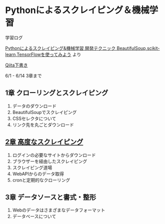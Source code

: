 # Pythonによるスクレイピング＆機械学習
学習ログ

[Pythonによるスクレイピング&機械学習 開発テクニック BeautifulSoup,scikit-learn,TensorFlowを使ってみよう](https://www.amazon.co.jp/Python%E3%81%AB%E3%82%88%E3%82%8B%E3%82%B9%E3%82%AF%E3%83%AC%E3%82%A4%E3%83%94%E3%83%B3%E3%82%B0-%E9%96%8B%E7%99%BA%E3%83%86%E3%82%AF%E3%83%8B%E3%83%83%E3%82%AF-BeautifulSoup-scikit-learn-TensorFlow%E3%82%92%E4%BD%BF%E3%81%A3%E3%81%A6%E3%81%BF%E3%82%88%E3%81%86/dp/4802610793)
より

[Qiita下書き](http://qiita.com/drafts/36af8bcb501baf8c7014)


6/1 - 6/14 3章まで

## 1章 クローリングとスクレイピング
1. データのダウンロード
2. BeautifulSoupでスクレイピング
3. CSSセレクタについて
4. リンク先を丸ごとダウンロード

## [2章 高度なスクレイピング](./Section2)
1. ログインの必要なサイトからダウンロード
2. ブラウザーを経由したスクレイピング
3. スクレイピング道場
4. WebAPIからのデータ取得
5. cronと定期的なクローリング  

## 3章 データソースと書式・整形
1. Webのデータはさまざまなデータフォーマット
2. データベースについて
